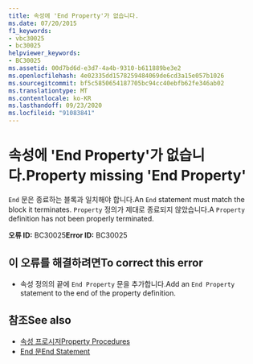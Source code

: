 ```yaml
---
title: 속성에 'End Property'가 없습니다.
ms.date: 07/20/2015
f1_keywords:
- vbc30025
- bc30025
helpviewer_keywords:
- BC30025
ms.assetid: 00d7bd6d-e3d7-4a4b-9310-b611889be3e2
ms.openlocfilehash: 4e02335dd1578259484069de6cd3a15e057b1026
ms.sourcegitcommit: bf5c5850654187705bc94cc40ebfb62fe346ab02
ms.translationtype: MT
ms.contentlocale: ko-KR
ms.lasthandoff: 09/23/2020
ms.locfileid: "91083841"
---
```

# <a name="property-missing-end-property"></a><span data-ttu-id="472ae-102">속성에 'End Property'가 없습니다.</span><span class="sxs-lookup"><span data-stu-id="472ae-102">Property missing 'End Property'</span></span>

<span data-ttu-id="472ae-103">`End` 문은 종료하는 블록과 일치해야 합니다.</span><span class="sxs-lookup"><span data-stu-id="472ae-103">An `End` statement must match the block it terminates.</span></span> <span data-ttu-id="472ae-104">`Property` 정의가 제대로 종료되지 않았습니다.</span><span class="sxs-lookup"><span data-stu-id="472ae-104">A `Property` definition has not been properly terminated.</span></span>  
  
 <span data-ttu-id="472ae-105">**오류 ID:** BC30025</span><span class="sxs-lookup"><span data-stu-id="472ae-105">**Error ID:** BC30025</span></span>  
  
## <a name="to-correct-this-error"></a><span data-ttu-id="472ae-106">이 오류를 해결하려면</span><span class="sxs-lookup"><span data-stu-id="472ae-106">To correct this error</span></span>  
  
- <span data-ttu-id="472ae-107">속성 정의의 끝에 `End Property` 문을 추가합니다.</span><span class="sxs-lookup"><span data-stu-id="472ae-107">Add an `End Property` statement to the end of the property definition.</span></span>  
  
## <a name="see-also"></a><span data-ttu-id="472ae-108">참조</span><span class="sxs-lookup"><span data-stu-id="472ae-108">See also</span></span>

- [<span data-ttu-id="472ae-109">속성 프로시저</span><span class="sxs-lookup"><span data-stu-id="472ae-109">Property Procedures</span></span>](../programming-guide/language-features/procedures/property-procedures.md)
- [<span data-ttu-id="472ae-110">End 문</span><span class="sxs-lookup"><span data-stu-id="472ae-110">End Statement</span></span>](../language-reference/statements/end-statement.md)
